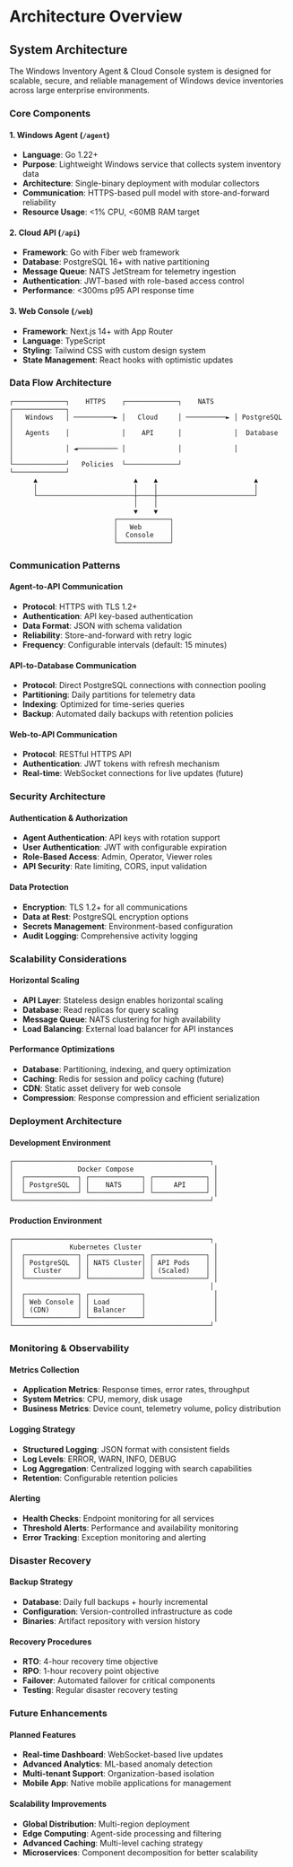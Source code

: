 # Architecture Overview

## System Architecture

The Windows Inventory Agent & Cloud Console system is designed for scalable, secure, and reliable management of Windows device inventories across large enterprise environments.

### Core Components

#### 1. Windows Agent (`/agent`)
- **Language**: Go 1.22+
- **Purpose**: Lightweight Windows service that collects system inventory data
- **Architecture**: Single-binary deployment with modular collectors
- **Communication**: HTTPS-based pull model with store-and-forward reliability
- **Resource Usage**: <1% CPU, <60MB RAM target

#### 2. Cloud API (`/api`)
- **Framework**: Go with Fiber web framework
- **Database**: PostgreSQL 16+ with native partitioning
- **Message Queue**: NATS JetStream for telemetry ingestion
- **Authentication**: JWT-based with role-based access control
- **Performance**: <300ms p95 API response time

#### 3. Web Console (`/web`)
- **Framework**: Next.js 14+ with App Router
- **Language**: TypeScript
- **Styling**: Tailwind CSS with custom design system
- **State Management**: React hooks with optimistic updates

### Data Flow Architecture

```
┌─────────────┐    HTTPS    ┌─────────────┐    NATS     ┌─────────────┐
│   Windows   │ ──────────► │   Cloud     │ ──────────► │ PostgreSQL  │
│   Agents    │             │    API      │             │  Database   │
│             │ ◄────────── │             │             │             │
└─────────────┘   Policies  └─────────────┘             └─────────────┘
      ▲                        ▲    ▲                        ▲
      │                        │    │                        │
      └────────────────────────┼────┼────────────────────────┘
                               │    │
                               ▼    ▼
                          ┌─────────────┐
                          │   Web       │
                          │  Console    │
                          └─────────────┘
```

### Communication Patterns

#### Agent-to-API Communication
- **Protocol**: HTTPS with TLS 1.2+
- **Authentication**: API key-based authentication
- **Data Format**: JSON with schema validation
- **Reliability**: Store-and-forward with retry logic
- **Frequency**: Configurable intervals (default: 15 minutes)

#### API-to-Database Communication
- **Protocol**: Direct PostgreSQL connections with connection pooling
- **Partitioning**: Daily partitions for telemetry data
- **Indexing**: Optimized for time-series queries
- **Backup**: Automated daily backups with retention policies

#### Web-to-API Communication
- **Protocol**: RESTful HTTPS API
- **Authentication**: JWT tokens with refresh mechanism
- **Real-time**: WebSocket connections for live updates (future)

### Security Architecture

#### Authentication & Authorization
- **Agent Authentication**: API keys with rotation support
- **User Authentication**: JWT with configurable expiration
- **Role-Based Access**: Admin, Operator, Viewer roles
- **API Security**: Rate limiting, CORS, input validation

#### Data Protection
- **Encryption**: TLS 1.2+ for all communications
- **Data at Rest**: PostgreSQL encryption options
- **Secrets Management**: Environment-based configuration
- **Audit Logging**: Comprehensive activity logging

### Scalability Considerations

#### Horizontal Scaling
- **API Layer**: Stateless design enables horizontal scaling
- **Database**: Read replicas for query scaling
- **Message Queue**: NATS clustering for high availability
- **Load Balancing**: External load balancer for API instances

#### Performance Optimizations
- **Database**: Partitioning, indexing, and query optimization
- **Caching**: Redis for session and policy caching (future)
- **CDN**: Static asset delivery for web console
- **Compression**: Response compression and efficient serialization

### Deployment Architecture

#### Development Environment
```
┌─────────────────────────────────────────────────┐
│                Docker Compose                    │
│  ┌─────────────┐ ┌─────────────┐ ┌─────────────┐ │
│  │ PostgreSQL  │ │    NATS     │ │     API     │ │
│  └─────────────┘ └─────────────┘ └─────────────┘ │
└─────────────────────────────────────────────────┘
```

#### Production Environment
```
┌─────────────────────────────────────────────────┐
│              Kubernetes Cluster                  │
│  ┌─────────────┐ ┌─────────────┐ ┌─────────────┐ │
│  │ PostgreSQL  │ │ NATS Cluster│ │ API Pods    │ │
│  │  Cluster    │ │             │ │ (Scaled)    │ │
│  └─────────────┘ └─────────────┘ └─────────────┘ │
│                                                 │
│  ┌─────────────┐ ┌─────────────┐                 │
│  │ Web Console │ │ Load        │                 │
│  │ (CDN)       │ │ Balancer    │                 │
│  └─────────────┘ └─────────────┘                 │
└─────────────────────────────────────────────────┘
```

### Monitoring & Observability

#### Metrics Collection
- **Application Metrics**: Response times, error rates, throughput
- **System Metrics**: CPU, memory, disk usage
- **Business Metrics**: Device count, telemetry volume, policy distribution

#### Logging Strategy
- **Structured Logging**: JSON format with consistent fields
- **Log Levels**: ERROR, WARN, INFO, DEBUG
- **Log Aggregation**: Centralized logging with search capabilities
- **Retention**: Configurable retention policies

#### Alerting
- **Health Checks**: Endpoint monitoring for all services
- **Threshold Alerts**: Performance and availability monitoring
- **Error Tracking**: Exception monitoring and alerting

### Disaster Recovery

#### Backup Strategy
- **Database**: Daily full backups + hourly incremental
- **Configuration**: Version-controlled infrastructure as code
- **Binaries**: Artifact repository with version history

#### Recovery Procedures
- **RTO**: 4-hour recovery time objective
- **RPO**: 1-hour recovery point objective
- **Failover**: Automated failover for critical components
- **Testing**: Regular disaster recovery testing

### Future Enhancements

#### Planned Features
- **Real-time Dashboard**: WebSocket-based live updates
- **Advanced Analytics**: ML-based anomaly detection
- **Multi-tenant Support**: Organization-based isolation
- **Mobile App**: Native mobile applications for management

#### Scalability Improvements
- **Global Distribution**: Multi-region deployment
- **Edge Computing**: Agent-side processing and filtering
- **Advanced Caching**: Multi-level caching strategy
- **Microservices**: Component decomposition for better scalability